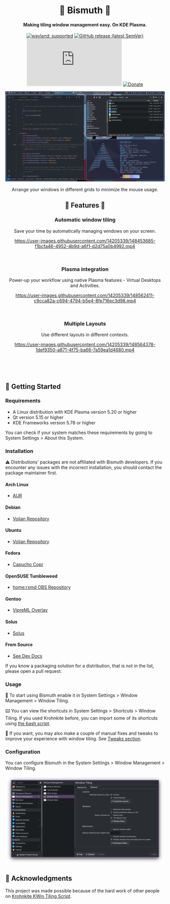 <!--
  SPDX-FileCopyrightText: 2021-2022 Mikhail Zolotukhin <mail@genda.life>
  SPDX-FileCopyrightText: 2018-2019 Eon S. Jeon <esjeon@hyunmu.am>
  SPDX-License-Identifier: MIT
-->

<div align="center">

# 🌈 Bismuth 🌈

#### Making tiling window management easy. On KDE Plasma.

[![wayland: supported](https://img.shields.io/badge/Wayland-Ready-blue?style=for-the-badge&logo=kde)](https://community.kde.org/KWin/Wayland)
[![GitHub release (latest SemVer)](https://img.shields.io/github/v/release/Bismuth-Forge/bismuth?color=red&logo=github&style=for-the-badge)](https://github.com/Bismuth-Forge/bismuth/releases/latest)
[![Matrix](https://img.shields.io/matrix/bi:kde.org?label=Chat&server_fqdn=kde.modular.im&logo=matrix&style=for-the-badge)](https://matrix.to/#/#bi:kde.org)
[![Donate](https://img.shields.io/liberapay/patrons/bismuth.svg?logo=liberapay&style=for-the-badge)](https://liberapay.com/bismuth/donate)

![demo](img/rice.png)

Arrange your windows in different grids to minimize the mouse usage.

## 🌟 Features 🌟

### Automatic window tiling

Save your time by automatically managing windows on your screen.

https://user-images.githubusercontent.com/14205339/148453685-f1bcfa46-4952-4b9d-a6f1-d2d75a0b4992.mp4

<br>

### Plasma integration

Power-up your workflow using native Plasma features - Virtual Desktops and
Activities.

https://user-images.githubusercontent.com/14205339/148562411-c9cca82a-c694-4794-b5e4-8fe716ec3d98.mp4

<br>

### Multiple Layouts

Use different layouts in different contexts.

https://user-images.githubusercontent.com/14205339/148564378-1def9350-a871-4f75-ba66-7a59ea1d4680.mp4

</div>

<br>
<br>
<br>

## 🏁 Getting Started

### Requirements

- A Linux distribution with KDE Plasma version 5.20 or higher
- Qt version 5.15 or higher
- KDE Frameworks version 5.78 or higher

You can check if your system matches these requirements by going to System
Settings > About this System.

### Installation

:warning: Distributions' packages are not affiliated with Bismuth developers.
If you encounter any issues with the incorrect installation, you should
contact the package maintainer first.

#### Arch Linux

- [AUR](https://aur.archlinux.org/packages/kwin-bismuth)

#### Debian

- [Volian Repository](https://volian.org/bismuth/)

#### Ubuntu

- [Volian Repository](https://volian.org/bismuth/)

#### Fedora

- [Capucho Copr](https://copr.fedorainfracloud.org/coprs/capucho/bismuth)

#### OpenSUSE Tumbleweed

- [home:rxmd OBS Repository](https://build.opensuse.org/package/show/home:rxmd/kwin-script-tiling-bismuth)

#### Gentoo

- [VipreML Overlay](https://github.com/viperML/viperML-overlay/)

#### Solus

- [Solus](https://dev.getsol.us/source/bismuth)

#### From Source

- [See Dev Docs](CONTRIBUTING.md)

If you know a packaging solution for a distribution, that is not in the
list, please open a pull request.

### Usage

🎉 To start using Bismuth enable it in System Settings > Window Management >
Window Tiling.

⌨️ You can view the shortcuts in System Settings > Shortcuts > Window Tiling. If
you used Krohnkite before, you can import some of its shortcuts using [the bash
script](contrib/import_krohnkite.sh).

🔧 If you want, you may also make a couple of manual fixes and tweaks to
improve your experience with window tiling. See [Tweaks
section](contrib/README.md).

### Configuration

You can configure Bismuth in the System Settings > Window Management > Window Tiling.

![Bismuth Configuration Module](img/config.png)

## 🤝 Acknowledgments

This project was made possible because of the hard work of other people on [Krohnkite
KWin Tiling Script](https://github.com/esjeon/krohnkite).
